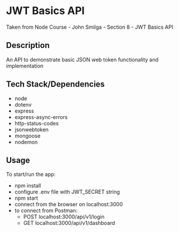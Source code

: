 # JWT Basics API

Taken from Node Course - John Smilga - Section 8 - JWT Basics API

## Description

An API to demonstrate basic JSON web token functionality and implementation

## Tech Stack/Dependencies

- node
- dotenv
- express
- express-async-errors
- http-status-codes
- jsonwebtoken
- mongoose
- nodemon

## Usage

To start/run the app:

- npm install
- configure .env file with JWT_SECRET string
- npm start
- connect from the browser on localhost:3000
- to connect from Postman:
  - POST localhost:3000/api/v1/login
  - GET localhost:3000/api/v1/dashboard
